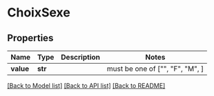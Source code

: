 # ChoixSexe


## Properties
Name | Type | Description | Notes
------------ | ------------- | ------------- | -------------
**value** | **str** |  |  must be one of ["", "F", "M", ]

[[Back to Model list]](../README.md#documentation-for-models) [[Back to API list]](../README.md#documentation-for-api-endpoints) [[Back to README]](../README.md)


